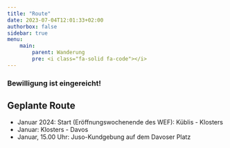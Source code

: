 ```yaml
---
title: "Route"
date: 2023-07-04T12:01:33+02:00
authorbox: false
sidebar: true
menu: 
    main:
        parent: Wanderung
        pre: <i class="fa-solid fa-code"></i>
---
```


### Bewilligung ist eingereicht!

## Geplante Route

- Januar 2024: Start (Eröffnungswochenende des WEF): Küblis - Klosters
- Januar: Klosters - Davos
- Januar, 15.00 Uhr: Juso-Kundgebung auf dem Davoser Platz
